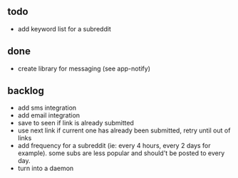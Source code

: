 ## todo

- add keyword list for a subreddit

## done

- create library for messaging (see app-notify)

## backlog

- add sms integration
- add email integration
- save to seen if link is already submitted
- use next link if current one has already been submitted, retry until out of links
- add frequency for a subreddit (ie: every 4 hours, every 2 days for example). some subs are less popular and should't be posted to every day.
- turn into a daemon
